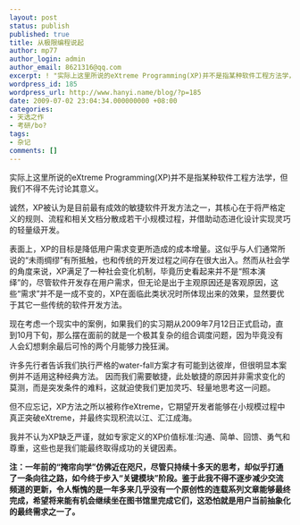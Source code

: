 ```yaml
---
layout: post
status: publish
published: true
title: 从极限编程说起
author: mp77
author_login: admin
author_email: 8621316@qq.com
excerpt: ! "实际上这里所说的eXtreme Programming(XP)并不是指某种软件工程方法学，但我们不得不先讨论其意义。\r\n\r\n"
wordpress_id: 185
wordpress_url: http://www.hanyi.name/blog/?p=185
date: 2009-07-02 23:04:34.000000000 +08:00
categories:
- 天选之作
- 考研/bo?
tags:
- 杂记
comments: []
---
```

实际上这里所说的eXtreme Programming(XP)并不是指某种软件工程方法学，但我们不得不先讨论其意义。

<a id="more"></a><a id="more-185"></a>

诚然，XP被认为是目前最有成效的敏捷软件开发方法之一，其核心在于将严格定义的规则、流程和相关文档分散成若干小规模过程，并借助动态进化设计实现灵巧的轻量级开发。

表面上，XP的目标是降低用户需求变更所造成的成本增量。这似乎与人们通常所说的“未雨绸缪”有所抵触，也和传统的开发过程之间存在很大出入。然而从社会学的角度来说，XP满足了一种社会变化机制，毕竟历史看起来并不是“照本演绎”的，尽管软件开发存在用户需求，但无论是出于主观原因还是客观原因，这些“需求”并不是一成不变的，XP在面临此类状况时所体现出来的效果，显然要优于其它一些传统的软件开发方法。

现在考虑一个现实中的案例，如果我们的实习期从2009年7月12日正式启动，直到10月下旬，那么摆在面前的就是一个极其复杂的组合调度问题，因为毕竟没有人会幻想剩余最后可怜的两个月能够力挽狂澜。

许多先行者告诉我们执行严格的water-fall方案才有可能到达彼岸，但很明显本案例并不适用这种经典方法。 因而我们需要敏捷，此处敏捷的原因并非需求变化的莫测，而是突发条件的难料，这就迫使我们更加灵巧、轻量地思考这一问题。

但不应忘记，XP方法之所以被称作eXtreme，它期望开发者能够在小规模过程中真正突破eXtreme，并最终实现积流以江、汇江成海。

我并不认为XP缺乏严谨，就如专家定义的XP价值标准:沟通、简单、回馈、勇气和尊重，这些也是我们能最终取得成功的关键因素。

<strong>注：一年前的“掩帘向学”仿佛近在咫尺，尽管只持续十多天的思考，却似乎打通了一条向往之路，如今终于步入“关键模块”阶段。鉴于此我不得不逐步减少交流频道的更新，令人惭愧的是一年多来几乎没有一个原创性的连载系列文章能够最终完成，希望将来能有机会继续坐在图书馆里完成它们，这恐怕就是用户当前抽象化的最终需求之一了。</strong>
